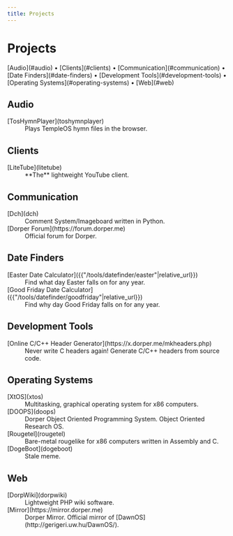 ```yaml
---
title: Projects
---
```

<h1 class="page-title">Projects</h1>
[Audio](#audio) &bull; [Clients](#clients) &bull; [Communication](#communication) &bull; [Date Finders](#date-finders)
&bull; [Development Tools](#development-tools) &bull; [Operating Systems](#operating-systems) &bull; [Web](#web)

## Audio
<dl>
<dt>
[TosHymnPlayer](toshymnplayer)
</dt>
<dd>Plays TempleOS hymn files in the browser.</dd>
</dl>

## Clients
<dl>
<dt>[LiteTube](litetube)
</dt>
<dd>**The** lightweight YouTube client.</dd>
</dl>

## Communication
<dl>
<dt>
[Dch](dch)
</dt>
<dd>Comment System/Imageboard written in Python.</dd>
<dt>
[Dorper Forum](https://forum.dorper.me)
</dt>
<dd>Official forum for Dorper.</dd>
</dl>

## Date Finders
<dl>
<dt>
[Easter Date Calculator]({{"/tools/datefinder/easter"|relative_url}})
</dt>
<dd>Find what day Easter falls on for any year.</dd>
<dt>
[Good Friday Date Calculator]({{"/tools/datefinder/goodfriday"|relative_url}})
</dt>
<dd>Find why day Good Friday falls on for any year.</dd>
</dl>

## Development Tools
<dl>
<dt>
[Online C/C++ Header Generator](https://x.dorper.me/mkheaders.php)
</dt>
<dd>Never write C headers again! Generate C/C++ headers from source code.</dd>
</dl>

## Operating Systems
<dl>
<dt>
[XtOS](xtos)
</dt>
<dd>Multitasking, graphical operating system for x86 computers.</dd>
<dt>
[DOOPS](doops)
</dt>
<dd>Dorper Object Oriented Programming System. Object Oriented Research OS.</dd>
<dt>
[Rougetel](rougetel)
</dt>
<dd>Bare-metal rougelike for x86 computers written in Assembly and C.</dd>
<dt>
[DogeBoot](dogeboot)
</dt>
<dd>Stale meme.</dd>
</dl>

## Web
<dl>
<dt>
[DorpWiki](dorpwiki)
</dt>
<dd>Lightweight PHP wiki software.</dd>
<dt>
[Mirror](https://mirror.dorper.me)
</dt>
<dd>Dorper Mirror. Official mirror of [DawnOS](http://gerigeri.uw.hu/DawnOS/).</dd>
</dl>
